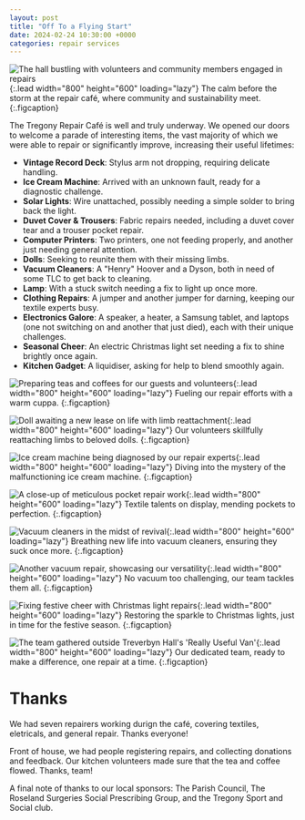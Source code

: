 ```yaml
---
layout: post
title: "Off To a Flying Start"
date: 2024-02-24 10:30:00 +0000
categories: repair services
---
```


![The hall bustling with volunteers and community members engaged in repairs](/assets/firstCafe/hall.jpeg){:.lead width="800" height="600" loading="lazy"}
The calm before the storm at the repair café, where community and sustainability meet.
{:.figcaption}

The Tregony Repair Café is well and truly underway. We opened our doors to welcome a parade of interesting items, the vast majority of which we were able to repair or significantly improve, increasing their useful lifetimes:

- **Vintage Record Deck**: Stylus arm not dropping, requiring delicate handling.
- **Ice Cream Machine**: Arrived with an unknown fault, ready for a diagnostic challenge.
- **Solar Lights**: Wire unattached, possibly needing a simple solder to bring back the light.
- **Duvet Cover & Trousers**: Fabric repairs needed, including a duvet cover tear and a trouser pocket repair.
- **Computer Printers**: Two printers, one not feeding properly, and another just needing general attention.
- **Dolls**: Seeking to reunite them with their missing limbs.
- **Vacuum Cleaners**: A "Henry" Hoover and a Dyson, both in need of some TLC to get back to cleaning.
- **Lamp**: With a stuck switch needing a fix to light up once more.
- **Clothing Repairs**: A jumper and another jumper for darning, keeping our textile experts busy.
- **Electronics Galore**: A speaker, a heater, a Samsung tablet, and laptops (one not switching on and another that just died), each with their unique challenges.
- **Seasonal Cheer**: An electric Christmas light set needing a fix to shine brightly once again.
- **Kitchen Gadget**: A liquidiser, asking for help to blend smoothly again.

![Preparing teas and coffees for our guests and volunteers](/assets/firstCafe/teaCoffee.jpg){:.lead width="800" height="600" loading="lazy"}
Fueling our repair efforts with a warm cuppa.
{:.figcaption}

![Doll awaiting a new lease on life with limb reattachment](/assets/firstCafe/doll.jpeg){:.lead width="800" height="600" loading="lazy"}
Our volunteers skillfully reattaching limbs to beloved dolls.
{:.figcaption}

![Ice cream machine being diagnosed by our repair experts](/assets/firstCafe/icecream.jpeg){:.lead width="800" height="600" loading="lazy"}
Diving into the mystery of the malfunctioning ice cream machine.
{:.figcaption}

![A close-up of meticulous pocket repair work](/assets/firstCafe/pocket.jpeg){:.lead width="800" height="600" loading="lazy"}
Textile talents on display, mending pockets to perfection.
{:.figcaption}

![Vacuum cleaners in the midst of revival](/assets/firstCafe/vacuum.jpeg){:.lead width="800" height="600" loading="lazy"}
Breathing new life into vacuum cleaners, ensuring they suck once more.
{:.figcaption}

![Another vacuum repair, showcasing our versatility](/assets/firstCafe/vacuum2.jpeg){:.lead width="800" height="600" loading="lazy"}
No vacuum too challenging, our team tackles them all.
{:.figcaption}

![Fixing festive cheer with Christmas light repairs](/assets/firstCafe/xmas.jpeg){:.lead width="800" height="600" loading="lazy"}
Restoring the sparkle to Christmas lights, just in time for the festive season.
{:.figcaption}

![The team gathered outside Treverbyn Hall's 'Really Useful Van'](/assets/firstCafe/van.jpg){:.lead width="800" height="600" loading="lazy"}
Our dedicated team, ready to make a difference, one repair at a time.
{:.figcaption}

# Thanks

We had seven repairers working durign the café, covering textiles, eletricals, and general repair. Thanks everyone!

Front of house, we had people registering repairs, and collecting donations and feedback. Our kitchen volunteers made sure that the tea and coffee flowed. Thanks, team!

A final note of thanks to our local sponsors: The Parish Council, The Roseland Surgeries Social Prescribing Group, and the Tregony Sport and Social club.
